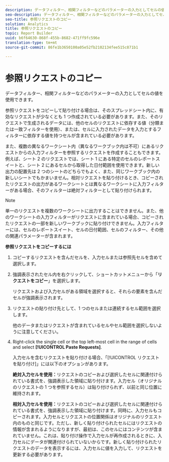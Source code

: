 ```yaml
---
description: データフィルター、相関フィルターなどのパラメーターの入力としてセルの値を使用できます。
seo-description: データフィルター、相関フィルターなどのパラメーターの入力としてセルの値を使用できます。
seo-title: 参照リクエストのコピー
solution: Analytics
title: 参照リクエストのコピー
topic: Report Builder
uuid: b6f64630-868f-455b-8682-471ff9fc596e
translation-type: tm+mt
source-git-commit: 86fe1b3650100a05e52fb2102134fee515c871b1

---
```



# 参照リクエストのコピー

データフィルター、相関フィルターなどのパラメーターの入力としてセルの値を使用できます。

参照リクエストをコピーして貼り付ける場合は、そのスプレッドシート内に、有効なリクエストが少なくとも 1 つ作成されている必要があります。また、そのリクエストで生成されるデータには、他のセルのリクエストに依存する値（分類または一致フィルターを使用）、または、セルに入力されたデータを入力とするフィルターに依存する値を持つセルが含まれている必要があります。

また、複数の異なるワークシート内（異なるワークブック内は不可）にあるリクエストからの入力フィルターを参照するリクエストを作成することもできます。例えば、シート 2 のリクエストでは、シート 1 にある特定のセルのレポートスイートと、シート 2 にあるセルから取得した日付範囲を使用できます。新しい出力の配置先は 2 つのシートのどちらでもよく、また、同じワークブック内の新しいシートでもかまいません。相対リクエストを貼り付けるとき、コピーされたリクエストの出力があるワークシートとは異なるワークシートに入力フィルターがある場合、そのフィルターは絶対フィルターとして貼り付けられます。

>[!NOTE]
>
>単一のリクエストを複数のワークシートに出力することはできません。また、他のワークシートの入力フィルターがリクエストに含まれている場合、コピーされたリクエストの一部を新しいワークブックに貼り付けできません。入力フィルターには、セルのレポートスイート、セルの日付範囲、セルのフィルター、その他の関連パラメーターが含まれます。

**参照リクエストをコピーするには**

1. コピーするリクエストを含んだセルを、入力セルまたは参照先セルを含めて選択します。
1. 強調表示されたセル内を右クリックして、ショートカットメニューから「**リクエストをコピー**」を選択します。

   リクエストおよび入力セルがある領域を選択すると、それらの要素を含んだセルが強調表示されます。
1. リクエストの貼り付け先として、1 つのセルまたは連続するセル範囲を選択します。

   他のデータまたはリクエストが含まれているセルやセル範囲を選択しないように注意してください。
1. Right-click the single cell or the top left-most cell in the range of cells and select **[!UICONTROL Paste Requests]**.

   入力セルを含むリクエストを貼り付ける場合、「[!UICONTROL リクエストを貼り付け]」には以下のオプションがあります。

   **絶対入力セルを使用：**&#x200B;リクエストのコピーおよび選択したセルに関連付けられている書式を、強調表示した領域に貼り付けます。入力セル（オリジナルのリクエストの 1 つを参照するセル）は貼り付けられず、以前と同じ位置に維持されます。

   **相対入力セルを使用：**&#x200B;リクエストのコピーおよび選択したセルに関連付けられている書式を、強調表示した領域に貼り付けます。同時に、入力セルもコピーされます。入力セルとリクエストの位置関係はオリジナルのリクエスト内のものと同じです。ただし、新しく貼り付けられたセルにはリクエストの情報が含まれるようになりますが、最初は、このセルにはコンテンツが含まれていません。これは、貼り付け操作で入力セルが再作成されるときに、入力セルにデータが関連付けられていないからです。新しく貼り付けられたリクエストのデータを表示するには、入力セルに値を入力して、リクエストを更新する必要があります。

